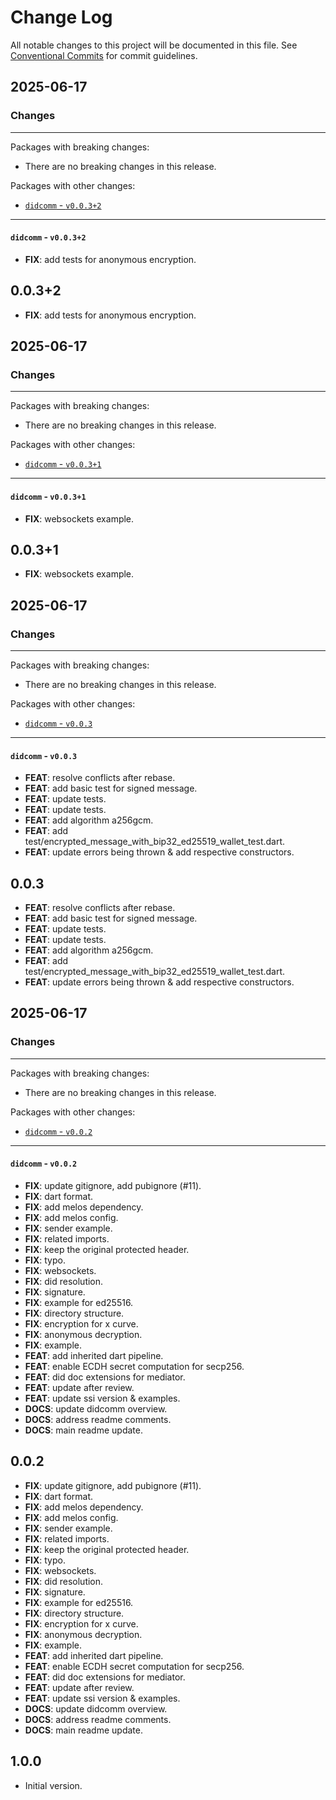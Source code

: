 # Change Log

All notable changes to this project will be documented in this file.
See [Conventional Commits](https://conventionalcommits.org) for commit guidelines.

## 2025-06-17

### Changes

---

Packages with breaking changes:

 - There are no breaking changes in this release.

Packages with other changes:

 - [`didcomm` - `v0.0.3+2`](#didcomm---v0032)

---

#### `didcomm` - `v0.0.3+2`

 - **FIX**: add tests for anonymous encryption.

## 0.0.3+2

 - **FIX**: add tests for anonymous encryption.


## 2025-06-17

### Changes

---

Packages with breaking changes:

 - There are no breaking changes in this release.

Packages with other changes:

 - [`didcomm` - `v0.0.3+1`](#didcomm---v0031)

---

#### `didcomm` - `v0.0.3+1`

 - **FIX**: websockets example.

## 0.0.3+1

 - **FIX**: websockets example.


## 2025-06-17

### Changes

---

Packages with breaking changes:

 - There are no breaking changes in this release.

Packages with other changes:

 - [`didcomm` - `v0.0.3`](#didcomm---v003)

---

#### `didcomm` - `v0.0.3`

 - **FEAT**: resolve conflicts after rebase.
 - **FEAT**: add basic test for signed message.
 - **FEAT**: update tests.
 - **FEAT**: update tests.
 - **FEAT**: add algorithm a256gcm.
 - **FEAT**: add test/encrypted_message_with_bip32_ed25519_wallet_test.dart.
 - **FEAT**: update errors being thrown & add respective constructors.

## 0.0.3

 - **FEAT**: resolve conflicts after rebase.
 - **FEAT**: add basic test for signed message.
 - **FEAT**: update tests.
 - **FEAT**: update tests.
 - **FEAT**: add algorithm a256gcm.
 - **FEAT**: add test/encrypted_message_with_bip32_ed25519_wallet_test.dart.
 - **FEAT**: update errors being thrown & add respective constructors.


## 2025-06-17

### Changes

---

Packages with breaking changes:

 - There are no breaking changes in this release.

Packages with other changes:

 - [`didcomm` - `v0.0.2`](#didcomm---v002)

---

#### `didcomm` - `v0.0.2`

 - **FIX**: update gitignore, add pubignore (#11).
 - **FIX**: dart format.
 - **FIX**: add melos dependency.
 - **FIX**: add melos config.
 - **FIX**: sender example.
 - **FIX**: related imports.
 - **FIX**: keep the original protected header.
 - **FIX**: typo.
 - **FIX**: websockets.
 - **FIX**: did resolution.
 - **FIX**: signature.
 - **FIX**: example for ed25516.
 - **FIX**: directory structure.
 - **FIX**: encryption for x curve.
 - **FIX**: anonymous decryption.
 - **FIX**: example.
 - **FEAT**: add inherited dart pipeline.
 - **FEAT**: enable ECDH secret computation for secp256.
 - **FEAT**: did doc extensions for mediator.
 - **FEAT**: update after review.
 - **FEAT**: update ssi version & examples.
 - **DOCS**: update didcomm overview.
 - **DOCS**: address readme comments.
 - **DOCS**: main readme update.

## 0.0.2

 - **FIX**: update gitignore, add pubignore (#11).
 - **FIX**: dart format.
 - **FIX**: add melos dependency.
 - **FIX**: add melos config.
 - **FIX**: sender example.
 - **FIX**: related imports.
 - **FIX**: keep the original protected header.
 - **FIX**: typo.
 - **FIX**: websockets.
 - **FIX**: did resolution.
 - **FIX**: signature.
 - **FIX**: example for ed25516.
 - **FIX**: directory structure.
 - **FIX**: encryption for x curve.
 - **FIX**: anonymous decryption.
 - **FIX**: example.
 - **FEAT**: add inherited dart pipeline.
 - **FEAT**: enable ECDH secret computation for secp256.
 - **FEAT**: did doc extensions for mediator.
 - **FEAT**: update after review.
 - **FEAT**: update ssi version & examples.
 - **DOCS**: update didcomm overview.
 - **DOCS**: address readme comments.
 - **DOCS**: main readme update.

## 1.0.0

- Initial version.
